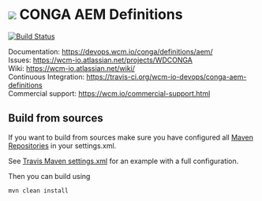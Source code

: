 <img src="https://wcm.io/images/favicon-16@2x.png"/> CONGA AEM Definitions
======
[![Build Status](https://travis-ci.org/wcm-io-devops/conga-aem-definitions.png?branch=develop)](https://travis-ci.org/wcm-io-devops/conga-aem-definitions)

Documentation: https://devops.wcm.io/conga/definitions/aem/<br/>
Issues: https://wcm-io.atlassian.net/projects/WDCONGA<br/>
Wiki: https://wcm-io.atlassian.net/wiki/<br/>
Continuous Integration: https://travis-ci.org/wcm-io-devops/conga-aem-definitions<br/>
Commercial support: https://wcm.io/commercial-support.html


## Build from sources

If you want to build from sources make sure you have configured all [Maven Repositories](https://devops.wcm.io/maven.html) in your settings.xml.

See [Travis Maven settings.xml](https://github.com/wcm-io-devops/conga-aem-definitions/blob/master/.travis.maven-settings.xml) for an example with a full configuration.

Then you can build using

```
mvn clean install
```

